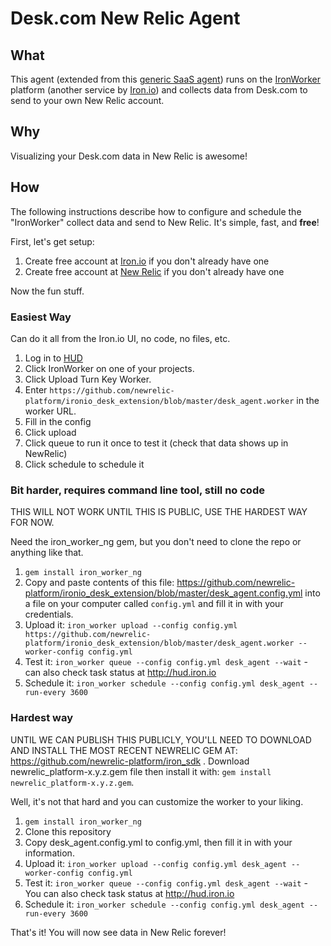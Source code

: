 # Desk.com New Relic Agent

## What

This agent (extended from this [generic SaaS agent](https://github.com/newrelic-platform/ironworker_saas_agent))
runs on the [IronWorker](http://iron.io/worker) platform (another service by [Iron.io](http://iron.io)) and collects data from
Desk.com to send to your own New Relic account.

## Why

Visualizing your Desk.com data in New Relic is awesome!

## How

The following instructions describe how to configure and schedule the "IronWorker"
collect data and send to New Relic. It's simple, fast, and **free**!

First, let's get setup:

1. Create free account at [Iron.io](http://iron.io) if you don't already have one
1. Create free account at [New Relic](http://newrelic.com) if you don't already have one

Now the fun stuff.

### Easiest Way

Can do it all from the Iron.io UI, no code, no files, etc.

1. Log in to [HUD](https://hud.iron.io)
1. Click IronWorker on one of your projects.
1. Click Upload Turn Key Worker.
1. Enter `https://github.com/newrelic-platform/ironio_desk_extension/blob/master/desk_agent.worker` in the worker URL.
1. Fill in the config
1. Click upload
1. Click queue to run it once to test it (check that data shows up in NewRelic)
1. Click schedule to schedule it

### Bit harder, requires command line tool, still no code

THIS WILL NOT WORK UNTIL THIS IS PUBLIC, USE THE HARDEST WAY FOR NOW.

Need the iron_worker_ng gem, but you don't need to clone the repo or anything like that.

1. `gem install iron_worker_ng`
1. Copy and paste contents of this file: https://github.com/newrelic-platform/ironio_desk_extension/blob/master/desk_agent.config.yml into a file on your computer called `config.yml` and fill it in with your credentials.
1. Upload it: `iron_worker upload --config config.yml https://github.com/newrelic-platform/ironio_desk_extension/blob/master/desk_agent.worker --worker-config config.yml`
1. Test it: `iron_worker queue --config config.yml desk_agent --wait` - can also check task status at http://hud.iron.io
1. Schedule it: `iron_worker schedule --config config.yml desk_agent --run-every 3600`

### Hardest way

UNTIL WE CAN PUBLISH THIS PUBLICLY, YOU'LL NEED TO DOWNLOAD AND INSTALL THE MOST RECENT NEWRELIC GEM AT:
https://github.com/newrelic-platform/iron_sdk . Download newrelic_platform-x.y.z.gem file then install it with:
`gem install newrelic_platform-x.y.z.gem`.

Well, it's not that hard and you can customize the worker to your liking.

1. `gem install iron_worker_ng`
1. Clone this repository
1. Copy desk_agent.config.yml to config.yml, then fill it in with your information.
1. Upload it: `iron_worker upload --config config.yml desk_agent --worker-config config.yml`
1. Test it: `iron_worker queue --config config.yml desk_agent --wait` - You can also check task status at http://hud.iron.io
1. Schedule it: `iron_worker schedule --config config.yml desk_agent --run-every 3600`

That's it! You will now see data in New Relic forever!
